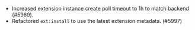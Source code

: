 - Increased extension instance create poll timeout to 1h to match backend (#5969).
- Refactored `ext:install` to use the latest extension metadata. (#5997)
